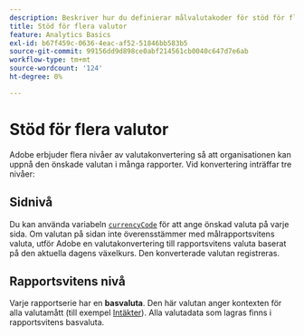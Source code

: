 ```yaml
---
description: Beskriver hur du definierar målvalutakoder för stöd för flera valutor som ska fungera.
title: Stöd för flera valutor
feature: Analytics Basics
exl-id: b67f459c-0636-4eac-af52-51846bb583b5
source-git-commit: 99156dd9d898ce0abf214561cb0040c647d7e6ab
workflow-type: tm+mt
source-wordcount: '124'
ht-degree: 0%

---
```


# Stöd för flera valutor

Adobe erbjuder flera nivåer av valutakonvertering så att organisationen kan uppnå den önskade valutan i många rapporter. Vid konvertering inträffar tre nivåer:

## Sidnivå

Du kan använda variabeln [`currencyCode`](/help/implement/vars/config-vars/currencycode.md) för att ange önskad valuta på varje sida. Om valutan på sidan inte överensstämmer med målrapportsvitens valuta, utför Adobe en valutakonvertering till rapportsvitens valuta baserat på den aktuella dagens växelkurs. Den konverterade valutan registreras.

## Rapportsvitens nivå

Varje rapportserie har en **basvaluta**. Den här valutan anger kontexten för alla valutamått (till exempel [Intäkter](/help/components/metrics/revenue.md)). Alla valutadata som lagras finns i rapportsvitens basvaluta.


